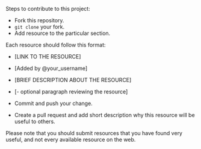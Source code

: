 Steps to contribute to this project:
- Fork this repository.
- `git clone` your fork.
- Add resource to the particular section.
  
Each resource should follow this format:
- [LINK TO THE RESOURCE]
- [Added by @your_username]
- [BRIEF DESCRIPTION ABOUT THE RESOURCE]
- [- optional paragraph reviewing the resource]

- Commit and push your change.
- Create a pull request and add short description why this resource will be useful to others.


Please note that you should submit resources that you have found very useful, and not every available resource on the web.
